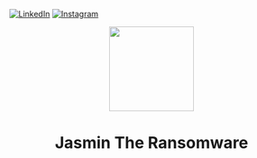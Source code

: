 [![LinkedIn][linkedin-shield]][linkedin-url] [![Instagram][Instagram-shield]][Instagram-url] 
<p align="center">
  <img src="https://github.com/codesiddhant/jasmin-ransomware/blob/master/logo.jpg" width="150"/>
</a></p>
<h1 align="center">Jasmin The Ransomware</h1>



<!-- MARKDOWN LINKS & IMAGES -->
<!-- https://www.markdownguide.org/basic-syntax/#reference-style-links -->
[linkedin-shield]: https://img.shields.io/badge/-LinkedIn-black.svg?style=for-the-badge&logo=linkedin&colorB=555
[linkedin-url]: https://linkedin.com/in/siddhantgour
[Instagram-shield]: https://img.shields.io/badge/%20-%23E4405F.svg?&style=for-the-badge&logo=Instagram&logoColor=white"/>
[Instagram-url]: https://linkedin.com/in/siddhantgour

[product-screenshot]: images/screenshot.png